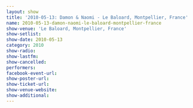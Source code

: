 ```yaml
---
layout: show
title: '2010-05-13: Damon & Naomi - Le Baloard, Montpellier, France'
name: 2010-05-13-damon-naomi-le-baloard-montpellier-france
show-venue: 'Le Baloard, Montpellier, France'
show-setlist: 
show-date: 2010-05-13
category: 2010
show-radio: 
show-lastfm: 
show-cancelled: 
performers: 
facebook-event-url: 
show-poster-url: 
show-ticket-url: 
show-venue-website: 
show-additional: 
---
```


